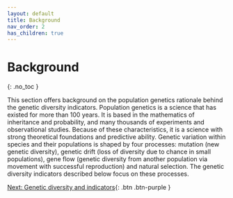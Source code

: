 ```yaml
---
layout: default
title: Background
nav_order: 2
has_children: true
---
```


# Background
{: .no_toc }

This section offers background on the population genetics rationale behind the genetic diversity indicators. Population genetics is a science that has existed for more than 100 years.  It is based in the mathematics of inheritance and probability, and many thousands of experiments and observational studies. Because of these characteristics, it is a science with strong theoretical foundations and predictive ability. Genetic variation within species and their populations is shaped by four processes: mutation (new genetic diversity), genetic drift (loss of diversity due to chance in small populations), gene flow (genetic diversity from another population via movement with successful reproduction) and natural selection. The genetic diversity indicators described below focus on these processes.

[Next: Genetic diversity and indicators]([https://just-the-docs.com](https://aliciamstt.github.io/guidelines-genetic-diversity-indicators/docs/2_Theoretical_background/Genetic_div_indicators.html#genetic-diversity-and-indicators)){: .btn .btn-purple }


